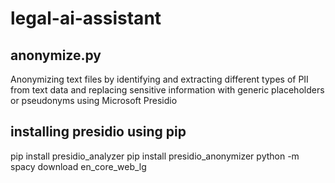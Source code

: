 # legal-ai-assistant
## anonymize.py
Anonymizing text files by identifying and extracting different types of PII from text data and replacing sensitive information with generic placeholders or pseudonyms using Microsoft Presidio
## installing presidio using pip
pip install presidio_analyzer
pip install presidio_anonymizer
python -m spacy download en_core_web_lg